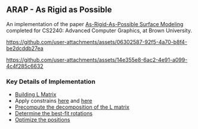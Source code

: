 ## ARAP - As Rigid as Possible

An implementation of the paper [As-Rigid-As-Possible Surface Modeling](https://igl.ethz.ch/projects/ARAP/arap_web.pdf) completed for CS2240: Advanced Computer Graphics, at Brown University.

https://github.com/user-attachments/assets/06302587-92f5-4a70-b8f4-be2dcddb27ea

https://github.com/user-attachments/assets/14e355e8-6ac2-4e91-a099-4c4f285c6632


### Key Details of Implementation

- [Building L Matrix](https://github.com/brown-cs-224/arap-wiedmann-trey/blob/8cb15846ae3b0fb15cac3b028c27e932f07e2f6c/src/arap.cpp#L210)
- Apply constrains [here](https://github.com/brown-cs-224/arap-wiedmann-trey/blob/8cb15846ae3b0fb15cac3b028c27e932f07e2f6c/src/arap.cpp#L219) and [here](https://github.com/brown-cs-224/arap-wiedmann-trey/blob/8cb15846ae3b0fb15cac3b028c27e932f07e2f6c/src/arap.cpp#L129)
- [Precompute the decomposition of the L matrix](https://github.com/brown-cs-224/arap-wiedmann-trey/blob/8cb15846ae3b0fb15cac3b028c27e932f07e2f6c/src/arap.cpp#L236)
- [Determine the best-fit rotations](https://github.com/brown-cs-224/arap-wiedmann-trey/blob/8cb15846ae3b0fb15cac3b028c27e932f07e2f6c/src/arap.cpp#L68)
- [Optimize the positions](https://github.com/brown-cs-224/arap-wiedmann-trey/blob/8cb15846ae3b0fb15cac3b028c27e932f07e2f6c/src/arap.cpp#L99)
